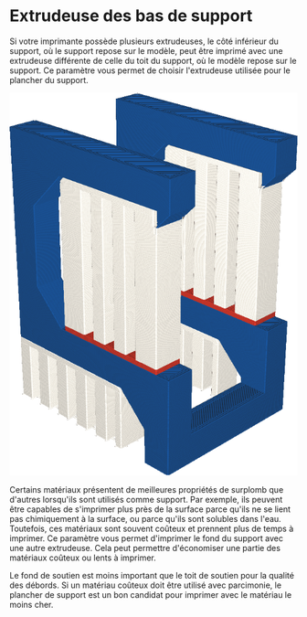 Extrudeuse des bas de support
===

Si votre imprimante possède plusieurs extrudeuses, le côté inférieur du support, où le support repose sur le modèle, peut être imprimé avec une extrudeuse différente de celle du toit du support, où le modèle repose sur le support. Ce paramètre vous permet de choisir l'extrudeuse utilisée pour le plancher du support.

![Le plancher de support est imprimé en orange, mais le toit du support en blanc](../../../articles/images/support_bottom_extruder_nr.png)

Certains matériaux présentent de meilleures propriétés de surplomb que d'autres lorsqu'ils sont utilisés comme support. Par exemple, ils peuvent être capables de s'imprimer plus près de la surface parce qu'ils ne se lient pas chimiquement à la surface, ou parce qu'ils sont solubles dans l'eau. Toutefois, ces matériaux sont souvent coûteux et prennent plus de temps à imprimer. Ce paramètre vous permet d'imprimer le fond du support avec une autre extrudeuse. Cela peut permettre d'économiser une partie des matériaux coûteux ou lents à imprimer.

Le fond de soutien est moins important que le toit de soutien pour la qualité des débords. Si un matériau coûteux doit être utilisé avec parcimonie, le plancher de support est un bon candidat pour imprimer avec le matériau le moins cher.
